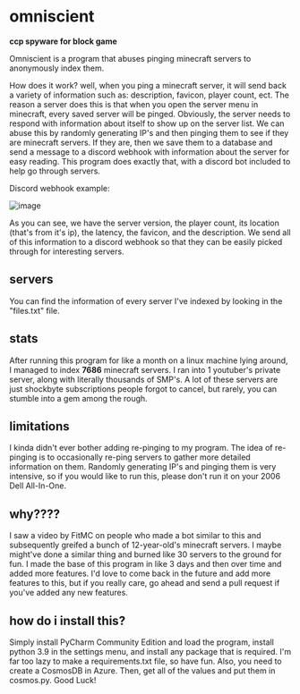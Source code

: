 # omniscient
**ccp spyware for block game**

Omniscient is a program that abuses pinging minecraft servers to anonymously index them. 

How does it work? well, when you ping a minecraft server, it will send back a variety of information such as: description, favicon, player count, ect. The reason a
server does this is that when you open the server menu in minecraft, every saved server will be pinged. Obviously, the server needs to respond with information about
itself to show up on the server list. We can abuse this by randomly generating IP's and then pinging them to see if they are minecraft servers. If they are, then we
save them to a database and send a message to a discord webhook with information about the server for easy reading. This program does exactly that, with a discord bot
included to help go through servers.

Discord webhook example:

![image](https://media.discordapp.net/attachments/467816198592266251/1120217383253053490/image.png)

As you can see, we have the server version, the player count, its location (that's from it's ip), the latency, the favicon, and the description. We send all of this 
information to a discord webhook so that they can be easily picked through for interesting servers.

## servers
You can find the information of every server I've indexed by looking in the "files.txt" file.

## stats
After running this program for like a month on a linux machine lying around, I managed to index **7686** minecraft servers. I ran into 1 youtuber's private server,
along with literally thousands of SMP's. A lot of these servers are just shockbyte subscriptions people forgot to cancel, but rarely, you can stumble into a gem
among the rough.

## limitations
I kinda didn't ever bother adding re-pinging to my program. The idea of re-pinging is to occasionally re-ping servers to gather more detailed information on them.
Randomly generating IP's and pinging them is very intensive, so if you would like to run this, please don't run it on your 2006 Dell All-In-One.

## why????
I saw a video by FitMC on people who made a bot similar to this and subsequently greifed a bunch of 12-year-old's minecraft servers. I maybe might've done a similar
thing and burned like 30 servers to the ground for fun. I made the base of this program in like 3 days and then over time and added more features. I'd love to come
back in the future and add more features to this, but if you really care, go ahead and send a pull request if you've added any new features.

## how do i install this?
Simply install PyCharm Community Edition and load the program, install python 3.9 in the settings menu, and install any package that is required. I'm far too lazy 
to make a requirements.txt file, so have fun. Also, you need to create a CosmosDB in Azure. Then, get all of the values and put them in cosmos.py. Good Luck!
